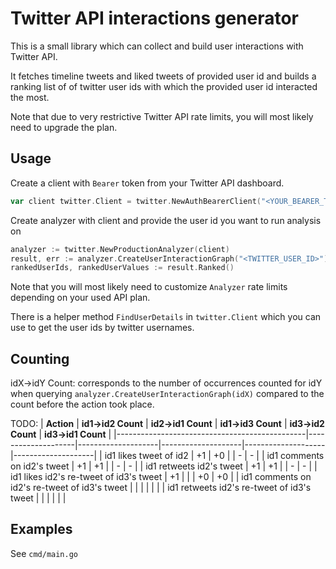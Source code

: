 # Twitter API interactions generator

This is a small library which can collect and build user interactions with
Twitter API.

It fetches timeline tweets and liked tweets of provided user id  and builds a
ranking list of of twitter user ids with which the provided user id interacted
the most.

Note that due to very restrictive Twitter API rate limits, you will most likely
need to upgrade the plan.

## Usage 

Create a client with `Bearer` token from your Twitter API dashboard.

```go
var client twitter.Client = twitter.NewAuthBearerClient("<YOUR_BEARER_TOKEN>")
```

Create analyzer with client and provide the user id you want to run analysis on

```go
analyzer := twitter.NewProductionAnalyzer(client)
result, err := analyzer.CreateUserInteractionGraph("<TWITTER_USER_ID>")
rankedUserIds, rankedUserValues := result.Ranked()
```

Note that you will most likely need to customize `Analyzer` rate limits depending
on your used API plan.

There is a helper method `FindUserDetails` in `twitter.Client` which you can use
to get the user ids by twitter usernames.

## Counting

idX->idY Count: corresponds to the number of occurrences counted for idY when querying `analyzer.CreateUserInteractionGraph(idX)` compared to the count
before the action took place.

TODO:
| **Action**                                    | **id1->id2 Count** | **id2->id1 Count** | **id1->id3 Count** | **id3->id2 Count** | **id3->id1 Count** |
|-----------------------------------------------|--------------------|--------------------|--------------------|--------------------|--------------------|
|                        id1 likes tweet of id2 |         +1         |         +0         |                    |          -         |          -         |
| id1 comments on id2's tweet                   |         +1         |         +1         |                    |          -         |          -         |
| id1 retweets id2's tweet                      |         +1         |         +1         |                    |          -         |          -         |
|      id1 likes id2's re-tweet of id3's tweet  |         +1         |                    |                    |         +0         |         +0         |
| id1 comments on id2's re-tweet of id3's tweet |                    |                    |                    |                    |                    |
| id1 retweets id2's re-tweet of id3's tweet    |                    |                    |                    |                    |                    |

## Examples

See `cmd/main.go`
